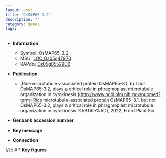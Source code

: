 ```yaml
---
layout: post
title: "OsMAP65-3.2"
description: ""
category: genes
tags: 
---
```


* **Information**  
    + Symbol: OsMAP65-3.2  
    + MSU: [LOC_Os05g47970](http://rice.uga.edu/cgi-bin/ORF_infopage.cgi?orf=LOC_Os05g47970)  
    + RAPdb: [Os05g0552900](http://rapdb.dna.affrc.go.jp/viewer/gbrowse_details/irgsp1?name=Os05g0552900)  

* **Publication**  
    + [Rice microtubule-associated protein OsMAP65-3.1, but not OsMAP65-3.2, plays a critical role in phragmoplast microtubule organization in cytokinesis.](http://www.ncbi.nlm.nih.gov/pubmed?term=Rice microtubule-associated protein OsMAP65-3.1, but not OsMAP65-3.2, plays a critical role in phragmoplast microtubule organization in cytokinesis.%5BTitle%5D), 2022, Front Plant Sci.

* **Genbank accession number**  

* **Key message**  

* **Connection**  

[//]: # * **Key figures**  


